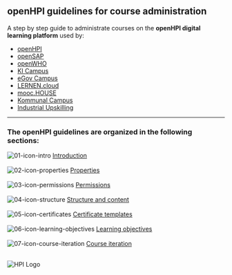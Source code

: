 ## openHPI guidelines for course administration



A step by step guide to administrate courses on the **openHPI digital learning platform** used by:


- [openHPI](https://open.hpi.de/)
- [openSAP](https://open.sap.com/)
- [openWHO](https://openwho.org/)
- [KI Campus](https://ki-campus.org/)
- [eGov Campus](https://egov-campus.org/)
- [LERNEN.cloud](https://lernen.cloud/)
- [mooc.HOUSE](https://mooc.house/)
- [Kommunal Campus](https://lernen.kommunalcampus.de/)
- [Industrial Upskilling](https://www.industrial-upskilling.de/)

- - -

### The openHPI guidelines are organized in the following sections:
![01-icon-intro](../img/01-icon-intro.png)
[Introduction](https://teachingteamguidelines.readthedocs.io/#courseadministration/platform_tour/)<br>
<br>
![02-icon-properties](../img/02-icon-properties.png)
[Properties](https://teachingteamguidelines.readthedocs.io/#courseadministration/courseproperties/)<br>
<br>
![03-icon-permissions](../03-icon-permissions.png)
[Permissions](https://teachingteamguidelines.readthedocs.io/#courseadministration/permissions/)<br>
<br>
![04-icon-structure](../04-icon-structure.png)
[Structure and content](https://teachingteamguidelines.readthedocs.io/#courseadministration/addcontent/modules/)<br>
<br>
![05-icon-certificates](../05-icon-certificates.png)
[Certificate templates](https://teachingteamguidelines.readthedocs.io/#courseadministration/certificatetemplates/)<br>
<br>
![06-icon-learning-objectives](../img/06-icon-learning-objectives.png)
[Learning objectives](https://teachingteamguidelines.readthedocs.io/#courseadministration/learningobjectives/)<br>
<br>
![07-icon-course-iteration](../img/07-icon-course-iteration.png)
[Course iteration](https://teachingteamguidelines.readthedocs.io/#courseadministration/createcourseiteration/)<br>
<br>

![HPI Logo](img/HPI_Logo.png)
